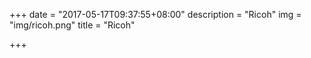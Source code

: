 +++
date = "2017-05-17T09:37:55+08:00"
description = "Ricoh"
img = "img/ricoh.png"
title = "Ricoh"

+++
